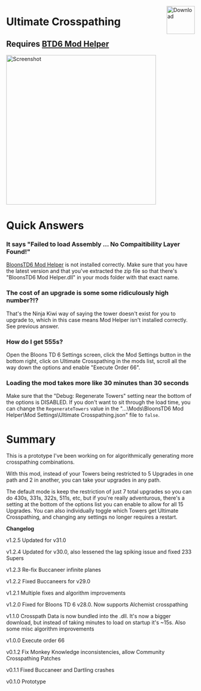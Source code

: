 <a href="https://github.com/doombubbles/ultimate-crosspathing/raw/main/UltimateCrosspathing.dll"><img align="right" alt="Download" height="75" src="https://github.com/doombubbles/BTD6-Mods/blob/main/download.png?raw=true"></a>

# Ultimate Crosspathing

## Requires [BTD6 Mod Helper](https://github.com/gurrenm3/BTD-Mod-Helper/releases/latest)

<img alt="Screenshot" height="400" src="https://github.com/doombubbles/ultimate-crosspathing/blob/main/screenshot.png?raw=true"/>

# Quick Answers

### It says "Failed to load Assembly ... No Compaitibility Layer Found!"

[BloonsTD6 Mod Helper](https://github.com/gurrenm3/BTD-Mod-Helper/releases/latest) is not installed correctly. Make sure that you have the latest version and that you've extracted the zip file so that there's "BloonsTD6 Mod Helper.dll" in your mods folder with that exact name.

### The cost of an upgrade is some some ridiculously high number?!?

That's the Ninja Kiwi way of saying the tower doesn't exist for you to upgrade to, which in this case means Mod Helper isn't installed correctly. See previous answer.

### How do I get 555s?

Open the Bloons TD 6 Settings screen, click the Mod Settings button in the bottom right, click on Ultimate Crosspathing in the mods list, scroll all the way down the options and enable "Execute Order 66".

### Loading the mod takes more like 30 minutes than 30 seconds

Make sure that the "Debug: Regenerate Towers" setting near the bottom of the options is DISABLED. If you don't want to sit through the load time, you can change the `RegenerateTowers` value in the  "...\Mods\BloonsTD6 Mod Helper\Mod Settings\Ultimate Crosspathing.json" file to `false`.

# Summary

This is a prototype I've been working on for algorithmically generating more crosspathing combinations.

With this mod, instead of your Towers being restricted to 5 Upgrades in one path and 2 in another, you can take your
upgrades in any path.

The default mode is keep the restriction of just 7 total upgrades so you can do 430s, 331s, 322s, 511s, etc, but if
you're really adventurous, there's a setting at the bottom of the options list you can enable to allow for all 15
Upgrades. You can also individually toggle which Towers get Ultimate Crosspathing, and changing any settings no longer
requires a restart.

**Changelog**

v1.2.5 Updated for v31.0

v1.2.4 Updated for v30.0, also lessened the lag spiking issue and fixed 233 Supers

v1.2.3 Re-fix Buccaneer infinite planes

v1.2.2 Fixed Buccaneers for v29.0

v1.2.1 Multiple fixes and algorithm improvements

v1.2.0 Fixed for Bloons TD 6 v28.0. Now supports Alchemist crosspathing

v1.1.0 Crosspath Data is now bundled into the .dll. It's now a bigger download, but instead of taking minutes to load on
startup it's ~15s. Also some misc algorithm improvements

v1.0.0 Execute order 66

v0.1.2 Fix Monkey Knowledge inconsistencies, allow Community Crosspathing Patches

v0.1.1 Fixed Buccaneer and Dartling crashes

v0.1.0 Prototype
